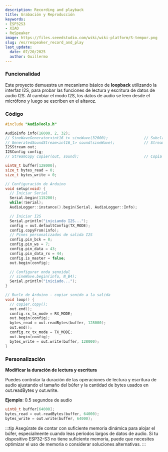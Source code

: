 ```yaml
---
description: Recording and playback
title: Grabación y Reproducción
keywords:
- ESP32S3
- XIAO
- ReSpeaker
image: https://files.seeedstudio.com/wiki/wiki-platform/S-tempor.png
slug: /es/respeaker_record_and_play
last_update:
  date: 07/20/2025
  author: Guillermo
---
```


### Funcionalidad

Este proyecto demuestra un mecanismo básico de **loopback** utilizando la interfaz I2S, para probar las funciones de lectura y escritura de datos de audio I2S. Al cambiar el modo I2S, los datos de audio se leen desde el micrófono y luego se escriben en el altavoz.

### Código

```cpp
#include "AudioTools.h"

AudioInfo info(16000, 2, 32);
// SineWaveGenerator<int16_t> sineWave(32000);                // Subclase de SoundGenerator con amplitud máxima de 32000
// GeneratedSoundStream<int16_t> sound(sineWave);             // Stream generado desde onda senoidal
I2SStream out; 
I2SConfig config;
// StreamCopy copier(out, sound);                             // Copia el sonido hacia el I2S

uint8_t buffer[128000];
size_t bytes_read = 0;
size_t bytes_write = 0;

// Configuración de Arduino
void setup(void) {  
  // Iniciar Serial
  Serial.begin(115200);
  while(!Serial);
  AudioLogger::instance().begin(Serial, AudioLogger::Info);

  // Iniciar I2S
  Serial.println("iniciando I2S...");
  config = out.defaultConfig(TX_MODE);
  config.copyFrom(info); 
  // Pines personalizados de salida I2S
  config.pin_bck = 8;
  config.pin_ws = 7;
  config.pin_data = 43;
  config.pin_data_rx = 44;
  config.is_master = false;
  out.begin(config);

  // Configurar onda senoidal
  // sineWave.begin(info, N_B4);
  Serial.println("iniciado...");
}

// Bucle de Arduino - copiar sonido a la salida
void loop() {
  // copier.copy();
  out.end();
  config.rx_tx_mode = RX_MODE;
  out.begin(config);
  bytes_read = out.readBytes(buffer, 128000);
  out.end();
  config.rx_tx_mode = TX_MODE;
  out.begin(config);
  bytes_write = out.write(buffer, 128000);
}
```

### Personalización

**Modificar la duración de lectura y escritura**

Puedes controlar la duración de las operaciones de lectura y escritura de audio ajustando el tamaño del búfer y la cantidad de bytes usados en out.readBytes y out.write. 

**Ejemplo**: 0.5 segundos de audio

```cpp
uint8_t buffer[64000];
bytes_read = out.readBytes(buffer, 64000);
bytes_write = out.write(buffer, 64000);
```

:::tip
Asegúrate de contar con suficiente memoria dinámica para alojar el búfer, especialmente cuando leas períodos largos de datos de audio. Si tu dispositivo ESP32-S3 no tiene suficiente memoria, puede que necesites optimizar el uso de memoria o considerar soluciones alternativas.
:::







